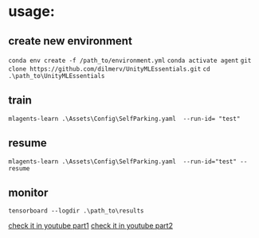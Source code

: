 # usage:

## create new environment
`conda env create -f /path_to/environment.yml`
`conda activate agent`
`git clone https://github.com/dilmerv/UnityMLEssentials.git`
`cd .\path_to\UnityMLEssentials`
## train 
`mlagents-learn .\Assets\Config\SelfParking.yaml  --run-id= "test"`

## resume  
`mlagents-learn .\Assets\Config\SelfParking.yaml  --run-id="test" --resume`
## monitor 
`tensorboard --logdir .\path_to\results`

[check it in youtube part1](https://www.youtube.com/watch?v=IcatcC9Rikk)
[check it in youtube part2](https://www.youtube.com/watch?v=k_JNyLoB8vg)
